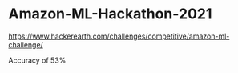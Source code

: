 # Amazon-ML-Hackathon-2021

https://www.hackerearth.com/challenges/competitive/amazon-ml-challenge/

Accuracy of 53%
